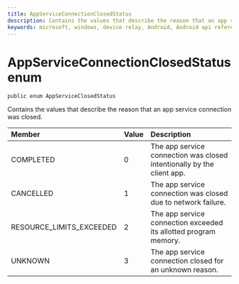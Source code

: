 ```yaml
---
title: AppServiceConnectionClosedStatus 
description: Contains the values that describe the reason that an app service connection was closed.
keywords: microsoft, windows, device relay, Android, Android api reference
---
```


# AppServiceConnectionClosedStatus enum

```
public enum AppServiceClosedStatus
```

Contains the values that describe the reason that an app service connection was closed.


|Member   |Value   |Description   |
|:--------|:-------|:-------------|
|COMPLETED |0 | The app service connection was closed intentionally by the client app. |
|CANCELLED |1 | The app service connection was closed due to network failure. |
|RESOURCE_LIMITS_EXCEEDED |2 | The app service connection exceeded its allotted program memory. |
|UNKNOWN |3 | The app service connection closed for an unknown reason.|
